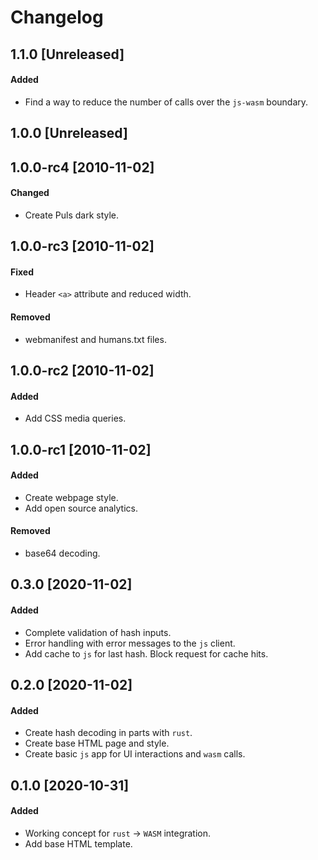 # Changelog

## 1.1.0 [Unreleased]
#### Added
- Find a way to reduce the number of calls over the `js-wasm` boundary.

## 1.0.0 [Unreleased]

## 1.0.0-rc4 [2010-11-02]
#### Changed
- Create Puls dark style.

## 1.0.0-rc3 [2010-11-02]
#### Fixed
- Header `<a>` attribute and reduced width.

#### Removed
- webmanifest and humans.txt files.

## 1.0.0-rc2 [2010-11-02]
#### Added
- Add CSS media queries.

## 1.0.0-rc1 [2010-11-02]
#### Added
- Create webpage style.
- Add open source analytics.

#### Removed
- base64 decoding.

## 0.3.0 [2020-11-02]
#### Added
- Complete validation of hash inputs.
- Error handling with error messages to the `js` client.
- Add cache to `js` for last hash. Block request for cache hits.

## 0.2.0 [2020-11-02]
#### Added
- Create hash decoding in parts with `rust`.
- Create base HTML page and style.
- Create basic `js` app for UI interactions and `wasm` calls.

## 0.1.0 [2020-10-31]
#### Added
- Working concept for `rust` -> `WASM` integration.
- Add base HTML template.
